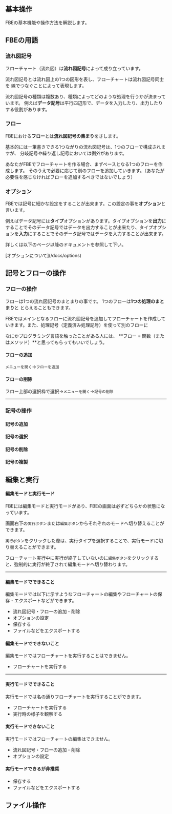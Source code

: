 

<Section>

# 基本操作

FBEの基本機能や操作方法を解説します。

</Section>

<Section>

## FBEの用語

### 流れ図記号

フローチャート（流れ図）は**流れ図記号**によって成り立っています。

流れ図記号とは流れ図上の1つの図形を表し、フローチャートは流れ図記号同士を
線でつなぐことによって表現します。

流れ図記号の種類は複数あり、種類によってどのような処理を行うかが決まっています。
例えば**データ記号**は平行四辺形で、データを入力したり、出力したりする役割があります。

### フロー

FBEにおける**フロー**とは**流れ図記号の集まり**をさします。

基本的には一筆書きできる1つながりの流れ図記号は、1つのフローで構成されますが、
分岐記号や繰り返し記号においては例外があります。

あなたがFBEでフローチャートを作る場合、まずベースとなる1つのフローを作成します。
そのうえで必要に応じて別のフローを追加していきます。（あなたが必要性を感じなければフローを追加するべきではないでしょう）

### オプション

FBEでは記号に細かな設定をすることが出来ます。この設定の事を**オプション**と言います。

例えばデータ記号には**タイプ**オプションがあります。タイプオプションを**出力**にすることでそのデータ記号ではデータを出力することが出来たり、タイプオプションを**入力**にすることでそのデータ記号ではデータを入力することが出来ます。

詳しくは以下のページ以降のドキュメントを参照して下い。

<Round>
[オプションについて](/docs/options)
</Round>

</Section>

<Section>

## 記号とフローの操作

### フローの操作

フローは1つの流れ図記号のまとまりの事です。
1つのフローは**1つの処理のまとまり**と とらえることもできます。

FBEではメインとなるフローに流れ図記号を追加してフローチャートを作成していきます。また、処理記号（定義済み処理記号）を使って別のフローに

なにかプログラミング言語を触ったことがある人には、
**フロー = 関数（またはメソッド）**と思ってもらってもいいでしょう。

#### フローの追加

<Round>

`メニューを開く`→`フローを追加`

</Round>

#### フローの削除

<Round>

フロー上部の選択枠で選択→`メニューを開く`→`記号の削除`

</Round>

---

### 記号の操作

#### 記号の追加

#### 記号の選択

#### 記号の削除

#### 記号の複製

</Section>

<Section>

## 編集と実行

#### 編集モードと実行モード

FBEには編集モードと実行モードがあり、FBEの画面は必ずどちらかの状態になっています。

画面右下の`実行ボタン`または`編集ボタン`からそれぞれのモードへ切り替えることができます。

`実行ボタン`をクリックした際は、実行タイプを選択することで、実行モードに切り替えることができます。

フローチャート実行中に実行が終了していないのに`編集ボタン`をクリックすると、強制的に実行が終了されて編集モードへ切り替わります。

---

#### 編集モードでできること

編集モードでは以下に示すようなフローチャートの編集やフローチャートの保存・エクスポートなどができます。

- 流れ図記号・フローの追加・削除
- オプションの設定
- 保存する
- ファイルなどをエクスポートする

#### 編集モードでできないこと

編集モードではフローチャートを実行することはできません。

- フローチャートを実行する

---

#### 実行モードでできること

実行モードでは名の通りフローチャートを実行することができます。

- フローチャートを実行する
- 実行時の様子を観察する

#### 実行モードできないこと

実行モードではフローチャートの編集はできません。

- 流れ図記号・フローの追加・削除
- オプションの設定

#### 実行モードできるが非推奨

- 保存する
- ファイルなどをエクスポートする

</Section>

<Section>

## ファイル操作

</Section>

